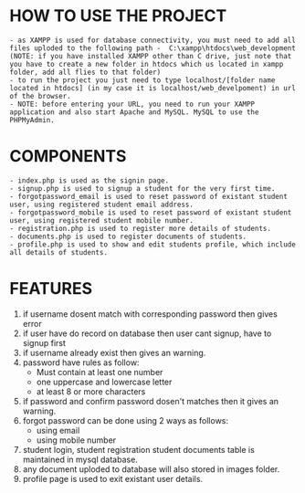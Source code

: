 # HOW TO USE THE PROJECT
    - as XAMPP is used for database connectivity, you must need to add all files uploded to the following path -  C:\xampp\htdocs\web_development (NOTE: if you have installed XAMPP other than C drive, just note that you have to create a new folder in htdocs which us located in xampp folder, add all flies to that folder)
    - to run the project you just need to type localhost/[folder name located in htdocs] (in my case it is localhost/web_develpoment) in url of the browser.
    - NOTE: before entering your URL, you need to run your XAMPP application and also start Apache and MySQL. MySQL to use the PHPMyAdmin.

# COMPONENTS
    - index.php is used as the signin page.
    - signup.php is used to signup a student for the very first time.
    - forgotpassword_email is used to reset password of existant student user, using registered student email address.
    - forgotpassword_mobile is used to reset password of existant student user, using registered student mobile number.
    - registration.php is used to register more details of students.
    - documents.php is used to register documents of students.
    - profile.php is used to show and edit students profile, which include all details of students.

# FEATURES
1. if username dosent match with corresponding password then gives error
2. if user have do record on database then user cant signup, have to signup first
3. if username already exist then gives an warning.
4. password have rules as follow:
    - Must contain at least one number
    - one uppercase and lowercase letter
    - at least 8 or more characters
5. if password and confirm password dosen't matches then it gives an warning.
6. forgot password can be done using 2 ways as follows:
    - using email
    - using mobile number
7. student login, student registration student documents table is maintained in mysql database.
8. any document uploded to database will also stored in images folder.
9. profile page is used to exit existant user details.